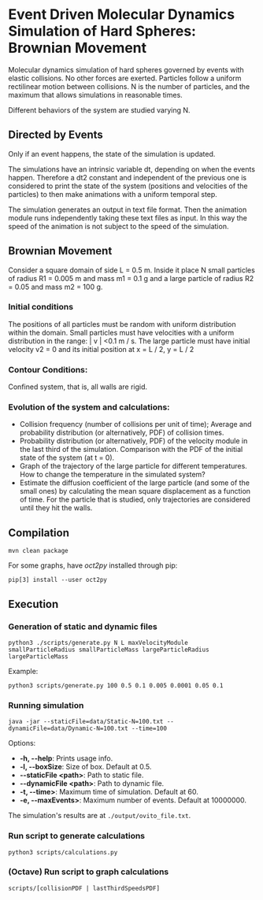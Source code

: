 # Event Driven Molecular Dynamics Simulation of Hard Spheres: Brownian Movement

Molecular dynamics simulation of hard spheres governed by events with elastic collisions. No other forces are exerted.
Particles follow a uniform rectilinear motion between collisions.
N is the number of particles, and the maximum that allows simulations in reasonable times.

Different behaviors of the system are studied varying N.

## Directed by Events
Only if an event happens, the state of the simulation is updated.

The simulations have an intrinsic variable dt, depending on when the events happen. Therefore a dt2 constant and 
independent of the previous one is considered to print the state of the system (positions and velocities of the 
particles) to then make animations with a uniform temporal step.

The simulation generates an output in text file format. Then the animation module runs independently taking these text 
files as input. In this way the speed of the animation is not subject to the speed of the simulation.

## Brownian Movement
Consider a square domain of side L = 0.5 m.
Inside it place N small particles of radius R1 = 0.005 m and mass m1 = 0.1 g 
and a large particle of radius R2 = 0.05 and mass m2 = 100 g.

### Initial conditions
The positions of all particles must be random with uniform distribution within the domain. 
Small particles must have velocities with a uniform distribution in the range: | v | <0.1 m / s. 
The large particle must have initial velocity v2 = 0 and its initial position at x = L / 2, y = L / 2

### Contour Conditions:
Confined system, that is, all walls are rigid.

### Evolution of the system and calculations:
   * Collision frequency (number of collisions per unit of time); Average and probability distribution 
    (or alternatively, PDF) of collision times.
   * Probability distribution (or alternatively, PDF) of the velocity module in the last third of the simulation. 
    Comparison with the PDF of the initial state of the system (at t = 0).
   * Graph of the trajectory of the large particle for different temperatures. 
    How to change the temperature in the simulated system?
   * Estimate the diffusion coefficient of the large particle (and some of the small ones) by calculating the mean 
    square displacement as a function of time. For the particle that is studied, 
    only trajectories are considered until they hit the walls.

## Compilation

```
mvn clean package
```

For some graphs, have *oct2py* installed through pip:
```
pip[3] install --user oct2py
```

## Execution
### Generation of static and dynamic files
```
python3 ./scripts/generate.py N L maxVelocityModule smallParticleRadius smallParticleMass largeParticleRadius largeParticleMass
```

Example:
```
python3 scripts/generate.py 100 0.5 0.1 0.005 0.0001 0.05 0.1
```

### Running simulation

```
java -jar --staticFile=data/Static-N=100.txt --dynamicFile=data/Dynamic-N=100.txt --time=100
```

Options:

* **-h, --help**: Prints usage info.
* **-l, --boxSize**: Size of box. Default at 0.5.
* **--staticFile &lt;path>**: Path to static file.
* **--dynamicFile &lt;path>**: Path to dynamic file.
* **-t, --time>**: Maximum time of simulation. Default at 60.
* **-e, --maxEvents>**: Maximum number of events. Default at 10000000.

The simulation's results are at `./output/ovito_file.txt`.

### Run script to generate calculations

```
python3 scripts/calculations.py
```

### (Octave) Run script to graph calculations

```
scripts/[collisionPDF | lastThirdSpeedsPDF]
```
